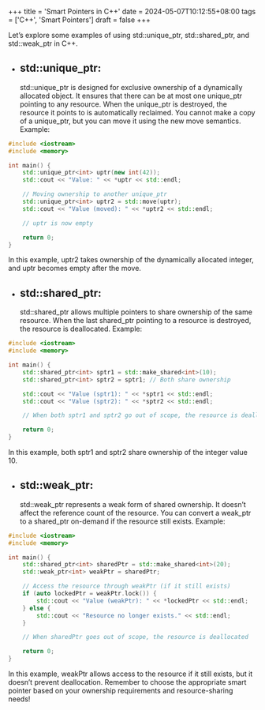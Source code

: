 +++
title = 'Smart Pointers in C++'
date = 2024-05-07T10:12:55+08:00
tags = ['C++', 'Smart Pointers']
draft = false
+++

Let’s explore some examples of using std::unique_ptr, std::shared_ptr, and std::weak_ptr in C++.

- ## std::unique_ptr:

  std::unique_ptr is designed for exclusive ownership of a dynamically allocated object. It ensures that there can be at most one unique_ptr pointing to any resource.
  When the unique_ptr is destroyed, the resource it points to is automatically reclaimed.
  You cannot make a copy of a unique_ptr, but you can move it using the new move semantics.
  Example:

```c++
#include <iostream>
#include <memory>

int main() {
    std::unique_ptr<int> uptr(new int(42));
    std::cout << "Value: " << *uptr << std::endl;

    // Moving ownership to another unique_ptr
    std::unique_ptr<int> uptr2 = std::move(uptr);
    std::cout << "Value (moved): " << *uptr2 << std::endl;

    // uptr is now empty

    return 0;
}
```

In this example, uptr2 takes ownership of the dynamically allocated integer, and uptr becomes empty after the move.

- ## std::shared_ptr:

  std::shared_ptr allows multiple pointers to share ownership of the same resource.
  When the last shared_ptr pointing to a resource is destroyed, the resource is deallocated.
  Example:

```c++
#include <iostream>
#include <memory>

int main() {
    std::shared_ptr<int> sptr1 = std::make_shared<int>(10);
    std::shared_ptr<int> sptr2 = sptr1; // Both share ownership

    std::cout << "Value (sptr1): " << *sptr1 << std::endl;
    std::cout << "Value (sptr2): " << *sptr2 << std::endl;

    // When both sptr1 and sptr2 go out of scope, the resource is deallocated

    return 0;
}
```

In this example, both sptr1 and sptr2 share ownership of the integer value 10.

- ## std::weak_ptr:

  std::weak_ptr represents a weak form of shared ownership.
  It doesn’t affect the reference count of the resource.
  You can convert a weak_ptr to a shared_ptr on-demand if the resource still exists.
  Example:

```c++
#include <iostream>
#include <memory>

int main() {
    std::shared_ptr<int> sharedPtr = std::make_shared<int>(20);
    std::weak_ptr<int> weakPtr = sharedPtr;

    // Access the resource through weakPtr (if it still exists)
    if (auto lockedPtr = weakPtr.lock()) {
        std::cout << "Value (weakPtr): " << *lockedPtr << std::endl;
    } else {
        std::cout << "Resource no longer exists." << std::endl;
    }

    // When sharedPtr goes out of scope, the resource is deallocated

    return 0;
}
```

In this example, weakPtr allows access to the resource if it still exists, but it doesn’t prevent deallocation.
Remember to choose the appropriate smart pointer based on your ownership requirements and resource-sharing needs!
